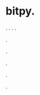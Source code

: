 # bitpy.
.
.
.
.












.






















































.
























.



























.












.
